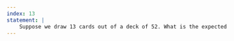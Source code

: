 ```yaml
---
index: 13
statement: |
    Suppose we draw 13 cards out of a deck of 52. What is the expected value of the number of aces we get?
---
```

